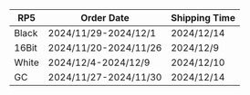 |**RP5**|   **Order Date**    |**Shipping Time**|
|-------|---------------------|-----------------|
| Black |2024/11/29-2024/12/1 |   2024/12/14    |
| 16Bit |2024/11/20-2024/11/26|    2024/12/9    |
| White | 2024/12/4-2024/12/9 |   2024/12/10    |
|  GC   |2024/11/27-2024/11/30|   2024/12/14    |
